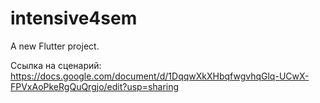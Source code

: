 # intensive4sem

A new Flutter project.

Ссылка на сценарий:  https://docs.google.com/document/d/1DqqwXkXHbqfwgvhqGlq-UCwX-FPVxAoPkeRgQuQrgjo/edit?usp=sharing
